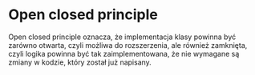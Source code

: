 # Open closed principle

Open closed principle oznacza, że implementacja klasy powinna być zarówno otwarta, czyli możliwa do rozszerzenia, ale również zamknięta, czyli logika powinna być tak zaimplementowana, że nie wymagane są zmiany w kodzie, który został już napisany.